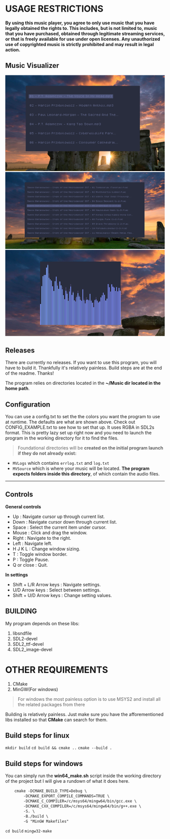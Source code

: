 
# USAGE RESTRICTIONS
 
**By using this music player, you agree to only use music that you have legally obtained the rights to. This includes, but is not limited to, music that you have purchased, obtained through legitimate streaming services, or that is freely available for use under open licenses. Any unauthorized use of copyrighted music is strictly prohibited and may result in legal action.**

## Music Visualizer
![Image](example/example_desktop_2.png)
![Image](example/example_desktop_3.png)
![Image](example/example_desktop_4.png)

## Releases
There are currently no releases. If you want to use this program, you will have to build it. Thankfully it's relatively painless. Build steps are at the end of the readme. Thanks!
 
The program relies on directories located in the **~/Music dir located in the home path**.


## Configuration
You can use a config.txt to set the the colors you want the program to use at runtime. The defaults are what are shown above. Check out CONFIG_EXAMPLE.txt to see how to set that up. It uses RGBA in SDL2s format. This is pretty lazy set up right now and you need to launch the program in the working directory for it to find the files.

> Foundational directories will be **created on the initial program launch if they do not already exist:**
- ```MVLogs``` which contains ```errlog.txt``` and ```log.txt```
- ```MVSource``` which is where your music will be located. **The program expects folders inside this directory**, of which contain the audio files.
---


## Controls
**General controls**

- Up : Navigate cursor up through current list.
- Down : Navigate cursor down through current list.
- Space : Select the current item under cursor.
- Mouse : Click and drag the window.
- Right : Navigate to the right.
- Left : Navigate left.
- H J K L : Change window sizing.
- T : Toggle window border.
- P : Toggle Pause.
- Q or close : Quit.

**In settings**
- Shift + L/R Arrow keys : Navigate settings.
- U/D Arrow keys : Select between settings.
- Shift + U/D Arrow keys : Change setting values.

## BUILDING
My program depends on these libs:

1. libsndfile
2. SDL2-devel
3. SDL2_ttf-devel
4. SDL2_image-devel

# OTHER REQUIREMENTS
1. CMake
2. MinGW(For windows)

> For windows the most painless option is to use MSYS2 and install all the related packages from there

Building is relatively painless. Just make sure you have the afforementioned libs installed so that **CMake** can search for them.

## Build steps for linux
```mkdir build```
```cd build && cmake ..```
```cmake --build .```

## Build steps for windows
You can simply run the **win64_make.sh** script inside the working directory of the project but I will give a rundown of what it does here.

```
    cmake -DCMAKE_BUILD_TYPE=Debug \
        -DCMAKE_EXPORT_COMPILE_COMMANDS=TRUE \
        -DCMAKE_C_COMPILER=/c/msys64/mingw64/bin/gcc.exe \
        -DCMAKE_CXX_COMPILER=/c/msys64/mingw64/bin/g++.exe \
        -S. \
        -B./build \
        -G "MinGW Makefiles"
```


```cd build```
```mingw32-make```







